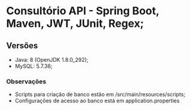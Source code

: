 # Consultório API - Spring Boot, Maven, JWT, JUnit, Regex;

## Versões
- Java: 8 (OpenJDK 1.8.0_292);
- MySQL: 5.7.36;

### Observações
- Scripts para criação de banco estão em /src/main/resources/scripts;
- Configurações de acesso ao banco está em application.properties